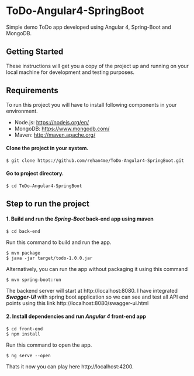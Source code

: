 # ToDo-Angular4-SpringBoot

Simple demo ToDo app developed using Angular 4, Spring-Boot and MongoDB.

## Getting Started
These instructions will get you a copy of the project up and running on your local machine for development and testing purposes.

## Requirements
To run this project you will have to install following components in your environment.

- Node.js: https://nodejs.org/en/
- MongoDB: https://www.mongodb.com/
- Maven: http://maven.apache.org/

#### Clone the project in your system.
```
$ git clone https://github.com/rehan4me/ToDo-Angular4-SpringBoot.git
```
#### Go to project directory.
```
$ cd ToDo-Angular4-SpringBoot
```
## Step to run the project
#### 1. Build and run the _Spring-Boot_ back-end app using maven
```
$ cd back-end
```
Run this command to build and run the app.
```
$ mvn package 
$ java -jar target/todo-1.0.0.jar
```
Alternatively, you can run the app without packaging it using this command
```
$ mvn spring-boot:run
```
The backend server will start at http://localhost:8080. I have integrated **_Swagger-UI_** with spring boot application so we can see  and test all API end points using this link http://localhost:8080/swagger-ui.html

#### 2. Install dependencies and run _Angular 4_ front-end app
```
$ cd front-end
$ npm install
```
Run this command to open the app.
```
$ ng serve --open
```
Thats it now you can play here http://localhost:4200.
